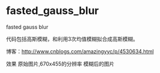 # fasted_gauss_blur
fasted gauss blur 

代码包括高斯模糊，和利用3次均值模糊拟合成高斯模糊。

博客：http://www.cnblogs.com/amazingyyc/p/4530634.html

效果
原始图片,670x455的分辨率
模糊后的图片

